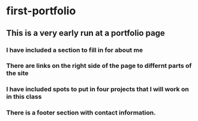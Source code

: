 # first-portfolio

## This is a very early run at a portfolio page

### I have included a section to fill in for about me

### There are links on the right side of the page to differnt parts of the site

### I have included spots to put in four projects that I will work on in this class

### There is a footer section with contact information.

